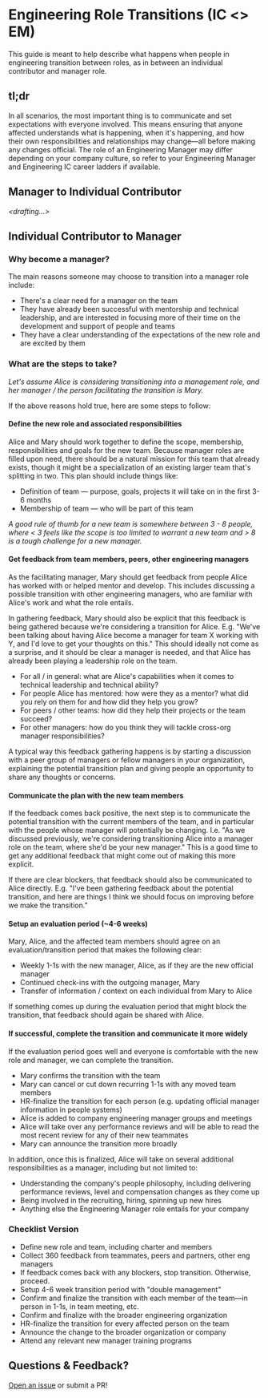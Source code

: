 # Engineering Role Transitions (IC <> EM)

This guide is meant to help describe what happens when people in engineering transition between roles, as in between an individual contributor and manager role.

## tl;dr

In all scenarios, the most important thing is to communicate and set expectations with everyone involved. This means ensuring that anyone affected understands what is happening, when it's happening, and how their own responsibilities and relationships may change—all before making any changes official. The role of an Engineering Manager may differ depending on your company culture, so refer to your Engineering Manager and Engineering IC career ladders if available.

## Manager to Individual Contributor

*<drafting...>*

## Individual Contributor to Manager

### Why become a manager?

The main reasons someone may choose to transition into a manager role include:
* There's a clear need for a manager on the team
* They have already been successful with mentorship and technical leadership, and are interested in focusing more of their time on the development and support of people and teams
* They have a clear understanding of the expectations of the new role and are excited by them

### What are the steps to take?

*Let's assume Alice is considering transitioning into a management role, and her manager / the person facilitating the transition is Mary.*

If the above reasons hold true, here are some steps to follow:

#### Define the new role and associated responsibilities

Alice and Mary should work together to define the scope, membership, responsibilities and goals for the new team. Because manager roles are filled upon need, there should be a natural mission for this team that already exists, though it might be a specialization of an existing larger team that's splitting in two. This plan should include things like:

* Definition of team — purpose, goals, projects it will take on in the first 3-6 months
* Membership of team — who will be part of this team 

*A good rule of thumb for a new team is somewhere between 3 - 8 people, where < 3 feels like the scope is too limited to warrant a new team and > 8 is a tough challenge for a new manager.*

#### Get feedback from team members, peers, other engineering managers

As the facilitating manager, Mary should get feedback from people Alice has worked with or helped mentor and develop. This includes discussing a possible transition with other engineering managers, who are familiar with Alice's work and what the role entails.

In gathering feedback, Mary should also be explicit that this feedback is being gathered because we're considering a transition for Alice. E.g. "We've been talking about having Alice become a manager for team X working with Y, and I'd love to get your thoughts on this." This should ideally not come as a surprise, and it should be clear a manager is needed, and that Alice has already been playing a leadership role on the team.

* For all / in general: what are Alice's capabilities when it comes to technical leadership and technical ability?
* For people Alice has mentored: how were they as a mentor? what did you rely on them for and how did they help you grow?
* For peers / other teams: how did they help their projects or the team succeed?
* For other managers: how do you think they will tackle cross-org manager responsibilities?

A typical way this feedback gathering happens is by starting a discussion with a peer group of managers or fellow managers in your organization, explaining the potential transition plan and giving people an opportunity to share any thoughts or concerns.

#### Communicate the plan with the new team members

If the feedback comes back positive, the next step is to communicate the potential transition with the current members of the team, and in particular with the people whose manager will potentially be changing.  I.e. "As we discussed previously, we're considering transitioning Alice into a manager role on the team, where she'd be your new manager."  This is a good time to get any additional feedback that might come out of making this more explicit.

If there are clear blockers, that feedback should also be communicated to Alice directly. E.g. "I've been gathering feedback about the potential transition, and here are <XYZ> things I think we should focus on improving before we make the transition."

#### Setup an evaluation period (~4-6 weeks)

Mary, Alice, and the affected team members should agree on an evaluation/transition period that makes the following clear:

* Weekly 1-1s with the new manager, Alice, as if they are the new official manager
* Continued check-ins with the outgoing manager, Mary
* Transfer of information / context on each individual from Mary to Alice

If something comes up during the evaluation period that might block the transition, that feedback should again be shared with Alice.

#### If successful, complete the transition and communicate it more widely

If the evaluation period goes well and everyone is comfortable with the new role and manager, we can complete the transition.

* Mary confirms the transition with the team
* Mary can cancel or cut down recurring 1-1s with any moved team members
* HR-finalize the transition for each person (e.g. updating official manager information in people systems)
* Alice is added to company engineering manager groups and  meetings
* Alice will take over any performance reviews and will be able to read the most recent review for any of their new teammates
* Mary can announce the transition more broadly

In addition, once this is finalized, Alice will take on several additional responsibilities as a manager, including but not limited to:

* Understanding the company's people philosophy, including delivering performance reviews, level and compensation changes as they come up
* Being involved in the recruiting, hiring, spinning up new hires
* Anything else the Engineering Manager role entails for your company

### Checklist Version 

* Define new role and team, including charter and members
* Collect 360 feedback from teammates, peers and partners, other eng managers
* If feedback comes back with any blockers, stop transition. Otherwise, proceed.
* Setup 4-6 week transition period with "double management"
* Confirm and finalize the transition with each member of the team—in person in 1-1s, in team meeting, etc.
* Confirm and finalize with the broader engineering organization
* HR-finalize the transition for every affected person on the team
* Announce the change to the broader organization or company
* Attend any relevant new manager training programs

## Questions & Feedback?

[Open an issue](https://github.com/raylene/eng-handbook/issues/new) or submit a PR!
